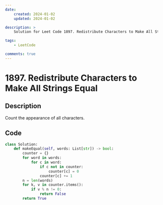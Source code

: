 ```yaml
---
date:
    created: 2024-01-02
    updated: 2024-01-02

description: >
    Solution for Leet Code 1897. Redistribute Characters to Make All Strings Equal

tags:
    - LeetCode

comments: true
---
```

# 1897. Redistribute Characters to Make All Strings Equal

## Description

Count the appearance of all characters.

## Code

```python
class Solution:
    def makeEqual(self, words: List[str]) -> bool:
        counter = {}
        for word in words:
            for c in word:
                if c not in counter:
                    counter[c] = 0
                counter[c] += 1
        n = len(words)
        for k, v in counter.items():
            if v % n != 0:
                return False
        return True
```